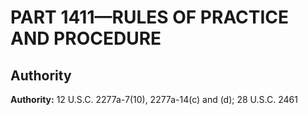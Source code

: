# PART 1411—RULES OF PRACTICE AND PROCEDURE 


## Authority

**Authority:** 12 U.S.C. 2277a-7(10), 2277a-14(c) and (d); 28 U.S.C. 2461 

